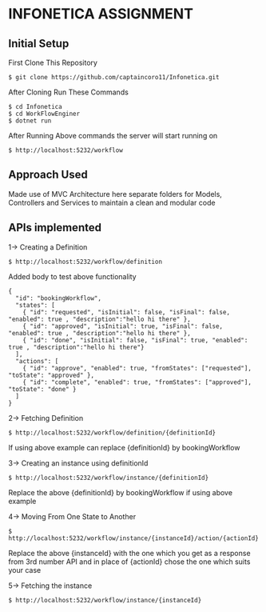 # INFONETICA ASSIGNMENT
## Initial Setup
First Clone This Repository
```
$ git clone https://github.com/captaincoro11/Infonetica.git
```
After Cloning Run These Commands
```
$ cd Infonetica
$ cd WorkFlowEnginer
$ dotnet run
```
After Running Above commands the server will start running on 
```
$ http://localhost:5232/workflow
```

## Approach Used 
Made use of MVC Architecture here separate folders for Models, Controllers and Services to maintain a clean and modular code

## APIs implemented
1-> Creating a Definition 
```
$ http://localhost:5232/workflow/definition
```
Added body to test above functionality
```
{
  "id": "bookingWorkflow",
  "states": [
    { "id": "requested", "isInitial": false, "isFinal": false, "enabled": true , "description":"hello hi there" },
    { "id": "approved", "isInitial": true, "isFinal": false, "enabled": true , "description":"hello hi there" },
    { "id": "done", "isInitial": false, "isFinal": true, "enabled": true , "description":"hello hi there"}
  ],
  "actions": [
    { "id": "approve", "enabled": true, "fromStates": ["requested"], "toState": "approved" },
    { "id": "complete", "enabled": true, "fromStates": ["approved"], "toState": "done" }
  ]
}
```

2-> Fetching Definition
```
$ http://localhost:5232/workflow/definition/{definitionId}
```
If using above example can replace {definitionId} by bookingWorkflow

3-> Creating an instance using definitionId
```
$ http://localhost:5232/workflow/instance/{definitionId}
```
Replace the above {definitionId} by bookingWorkflow if using above example

4-> Moving From One State to Another
```
$ http://localhost:5232/workflow/instance/{instanceId}/action/{actionId}
```
Replace the above {instanceId} with the one which you get as a response from 3rd number API and in place of {actionId} chose the one which suits your case 

5-> Fetching the instance 
```
$ http://localhost:5232/workflow/instance/{instanceId}
```
